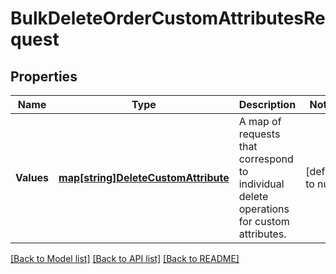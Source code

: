 # BulkDeleteOrderCustomAttributesRequest

## Properties
Name | Type | Description | Notes
------------ | ------------- | ------------- | -------------
**Values** | [**map[string]DeleteCustomAttribute**](DeleteCustomAttribute.md) | A map of requests that correspond to individual delete operations for custom attributes. | [default to null]

[[Back to Model list]](../README.md#documentation-for-models) [[Back to API list]](../README.md#documentation-for-api-endpoints) [[Back to README]](../README.md)

